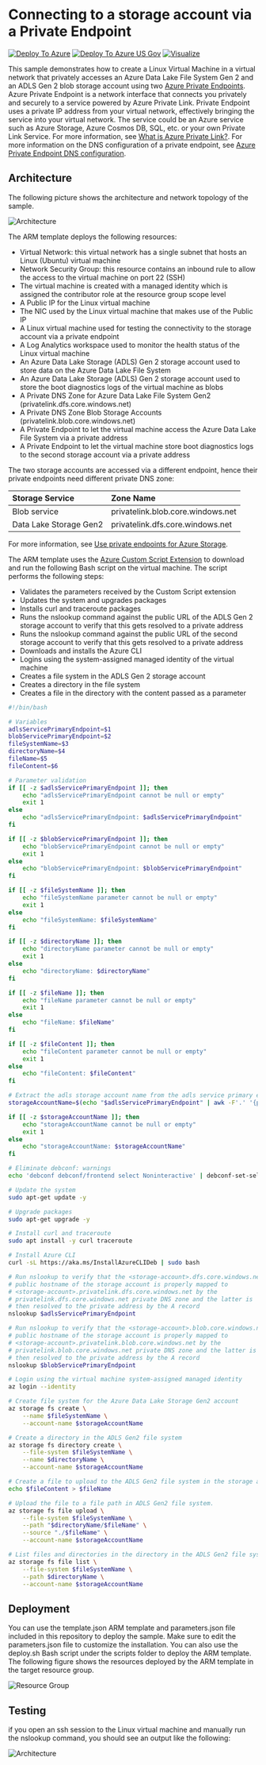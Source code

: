 # Connecting to a storage account via a Private Endpoint #

[![Deploy To Azure](https://raw.githubusercontent.com/Azure/azure-quickstart-templates/master/1-CONTRIBUTION-GUIDE/images/deploytoazure.svg?sanitize=true)](https://portal.azure.com/#create/Microsoft.Template/uri/https%3A%2F%2Fraw.githubusercontent.com%2FAzure%2Fazure-quickstart-templates%2Fmaster%2F201-blob-storage-private-endpoint%2Fazuredeploy.json)
[![Deploy To Azure US Gov](https://raw.githubusercontent.com/Azure/azure-quickstart-templates/master/1-CONTRIBUTION-GUIDE/images/deploytoazuregov.svg?sanitize=true)](https://portal.azure.us/#create/Microsoft.Template/uri/https%3A%2F%2Fraw.githubusercontent.com%2FAzure%2Fazure-quickstart-templates%2Fmaster%2F201-blob-storage-private-endpoint%2Fazuredeploy.json)
[![Visualize](https://raw.githubusercontent.com/Azure/azure-quickstart-templates/master/1-CONTRIBUTION-GUIDE/images/visualizebutton.svg?sanitize=true)](http://armviz.io/#/?load=https%3A%2F%2Fraw.githubusercontent.com%2FAzure%2Fazure-quickstart-templates%2Fmaster%2F201-blob-storage-private-endpoint%2Fazuredeploy.json)

This sample demonstrates how to create a Linux Virtual Machine in a virtual network that privately accesses an Azure Data Lake File System Gen 2 and an ADLS Gen 2 blob storage account using two [Azure Private Endpoints](https://docs.microsoft.com/en-us/azure/private-link/private-endpoint-overview). Azure Private Endpoint is a network interface that connects you privately and securely to a service powered by Azure Private Link. Private Endpoint uses a private IP address from your virtual network, effectively bringing the service into your virtual network. The service could be an Azure service such as Azure Storage, Azure Cosmos DB, SQL, etc. or your own Private Link Service. For more information, see [What is Azure Private Link?](https://docs.microsoft.com/en-us/azure/private-link/private-link-overview). For more information on the DNS configuration of a private endpoint, see [Azure Private Endpoint DNS configuration](https://docs.microsoft.com/en-us/azure/private-link/private-endpoint-dns).

## Architecture ##

The following picture shows the architecture and network topology of the sample.

![Architecture](images/architecture.png)

The ARM template deploys the following resources:

- Virtual Network: this virtual network has a single subnet that hosts an Linux (Ubuntu) virtual machine
- Network Security Group: this resource contains an inbound rule to allow the access to the virtual machine on port 22 (SSH)
- The virtual machine is created with a managed identity which is assigned the contributor role at the resource group scope level
- A Public IP for the Linux virtual machine
- The NIC used by the Linux virtual machine that makes use of the Public IP
- A Linux virtual machine used for testing the connectivity to the storage account via a private endpoint
- A Log Analytics workspace used to monitor the health status of the Linux virtual machine
- An Azure Data Lake Storage (ADLS) Gen 2 storage account used to store data on the Azure Data Lake File System
- An Azure Data Lake Storage (ADLS) Gen 2 storage account used to store the boot diagnostics logs of the virtual machine as blobs
- A Private DNS Zone for Azure Data Lake File System Gen2 (privatelink.dfs.core.windows.net)
- A Private DNS Zone Blob Storage Accounts (privatelink.blob.core.windows.net)
- A Private Endpoint to let the virtual machine access the Azure Data Lake File System via a private address
- A Private Endpoint to let the virtual machine store boot diagnostics logs to the second storage account via a private address

The two storage accounts are accessed via a different endpoint, hence their private endpoints need different private DNS zone:

| Storage Service | Zone Name |
| :-- | :--|
| Blob service | privatelink.blob.core.windows.net |
| Data Lake Storage Gen2 | privatelink.dfs.core.windows.net |

For more information, see [Use private endpoints for Azure Storage](https://docs.microsoft.com/en-us/azure/storage/common/storage-private-endpoints#dns-changes-for-private-endpoints).

The ARM template uses the [Azure Custom Script Extension](https://docs.microsoft.com/en-us/azure/virtual-machines/extensions/custom-script-linux) to download and run the following Bash script on the virtual machine. The script performs the following steps:

- Validates the parameters received by the Custom Script extension
- Updates the system and upgrades packages
- Installs curl and traceroute packages
- Runs the nslookup command against the public URL of the ADLS Gen 2 storage account to verify that this gets resolved to a private address
- Runs the nslookup command against the public URL of the second storage account to verify that this gets resolved to a private address
- Downloads and installs the Azure CLI
- Logins using the system-assigned managed identity of the virtual machine
- Creates a file system in the ADLS Gen 2 storage account
- Creates a directory in the file system
- Creates a file in the directory with the content passed as a parameter

```bash
#!/bin/bash

# Variables
adlsServicePrimaryEndpoint=$1
blobServicePrimaryEndpoint=$2
fileSystemName=$3
directoryName=$4
fileName=$5
fileContent=$6

# Parameter validation
if [[ -z $adlsServicePrimaryEndpoint ]]; then
    echo "adlsServicePrimaryEndpoint cannot be null or empty"
    exit 1
else
    echo "adlsServicePrimaryEndpoint: $adlsServicePrimaryEndpoint"
fi

if [[ -z $blobServicePrimaryEndpoint ]]; then
    echo "blobServicePrimaryEndpoint cannot be null or empty"
    exit 1
else
    echo "blobServicePrimaryEndpoint: $blobServicePrimaryEndpoint"
fi

if [[ -z $fileSystemName ]]; then
    echo "fileSystemName parameter cannot be null or empty"
    exit 1
else
    echo "fileSystemName: $fileSystemName"
fi

if [[ -z $directoryName ]]; then
    echo "directoryName parameter cannot be null or empty"
    exit 1
else
    echo "directoryName: $directoryName"
fi

if [[ -z $fileName ]]; then
    echo "fileName parameter cannot be null or empty"
    exit 1
else
    echo "fileName: $fileName"
fi

if [[ -z $fileContent ]]; then
    echo "fileContent parameter cannot be null or empty"
    exit 1
else
    echo "fileContent: $fileContent"
fi

# Extract the adls storage account name from the adls service primary endpoint
storageAccountName=$(echo "$adlsServicePrimaryEndpoint" | awk -F'.' '{print $1}')

if [[ -z $storageAccountName ]]; then
    echo "storageAccountName cannot be null or empty"
    exit 1
else
    echo "storageAccountName: $storageAccountName"
fi

# Eliminate debconf: warnings
echo 'debconf debconf/frontend select Noninteractive' | debconf-set-selections

# Update the system
sudo apt-get update -y

# Upgrade packages
sudo apt-get upgrade -y

# Install curl and traceroute
sudo apt install -y curl traceroute

# Install Azure CLI
curl -sL https://aka.ms/InstallAzureCLIDeb | sudo bash

# Run nslookup to verify that the <storage-account>.dfs.core.windows.net
# public hostname of the storage account is properly mapped to
# <storage-account>.privatelink.dfs.core.windows.net by the
# privatelink.dfs.core.windows.net private DNS zone and the latter is
# then resolved to the private address by the A record
nslookup $adlsServicePrimaryEndpoint

# Run nslookup to verify that the <storage-account>.blob.core.windows.net
# public hostname of the storage account is properly mapped to
# <storage-account>.privatelink.blob.core.windows.net by the
# privatelink.blob.core.windows.net private DNS zone and the latter is
# then resolved to the private address by the A record
nslookup $blobServicePrimaryEndpoint

# Login using the virtual machine system-assigned managed identity
az login --identity

# Create file system for the Azure Data Lake Storage Gen2 account
az storage fs create \
    --name $fileSystemName \
    --account-name $storageAccountName

# Create a directory in the ADLS Gen2 file system
az storage fs directory create \
    --file-system $fileSystemName \
    --name $directoryName \
    --account-name $storageAccountName

# Create a file to upload to the ADLS Gen2 file system in the storage account
echo $fileContent > $fileName

# Upload the file to a file path in ADLS Gen2 file system.
az storage fs file upload \
    --file-system $fileSystemName \
    --path "$directoryName/$fileName" \
    --source "./$fileName" \
    --account-name $storageAccountName

# List files and directories in the directory in the ADLS Gen2 file system.
az storage fs file list \
    --file-system $fileSystemName \
    --path $directoryName \
    --account-name $storageAccountName
```

## Deployment ##

You can use the template.json ARM template and parameters.json file included in this repository to deploy the sample. Make sure to edit the parameters.json file to customize the installation. You can also use the deploy.sh Bash script under the scripts folder to deploy the ARM template. The following figure shows the resources deployed by the ARM template in the target resource group.

![Resource Group](images/resourcegroup.png)

## Testing ##

if you open an ssh session to the Linux virtual machine and manually run the nslookup command, you should see an output like the following:

![Architecture](images/nslookup.png)

